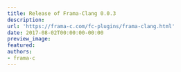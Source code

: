 ```yaml
---
title: Release of Frama-Clang 0.0.3
description:
url: 'https://frama-c.com/fc-plugins/frama-clang.html'
date: 2017-08-02T00:00:00-00:00
preview_image:
featured:
authors:
- frama-c
---
```



